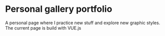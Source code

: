 # Personal gallery portfolio

A personal page where I practice new stuff and explore new graphic styles. The current page is build with VUE.js
